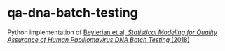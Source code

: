 # qa-dna-batch-testing
Python implementation of [Beylerian et al, _Statistical Modeling for Quality Assurance of Human Papillomavirus DNA Batch Testing_ (2018)](https://pubmed.ncbi.nlm.nih.gov/29570137/)
